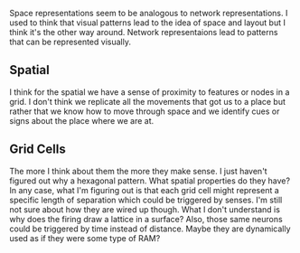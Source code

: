 Space representations seem to be analogous to network representations. I used to think that visual patterns lead to the idea of space and layout but I think it's the other way around. Network representaions lead to patterns that can be represented visually.


## Spatial

I think for the spatial we have a sense of proximity to features or nodes in a grid. I don't think we replicate all the movements that got us to a place but rather that we know how to move through space and we identify cues or signs about the place where we are at.

## Grid Cells

The more I think about them the more they make sense. I just haven't figured out why a hexagonal pattern. What spatial properties do they have? In any case, what I'm figuring out is that each grid cell might represent a specific length of separation which could be triggered by senses. I'm still not sure about how they are wired up though. What I don't understand is why does the firing draw a lattice in a surface? Also, those same neurons could be triggered by time instead of distance. Maybe they are dynamically used as if they were some type of RAM?